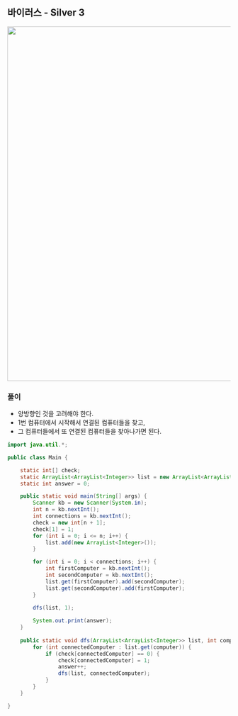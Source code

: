 ## 바이러스 - Silver 3

<img src="https://user-images.githubusercontent.com/35963403/170813396-312448d9-b38c-45fc-bd35-4e07e7dae376.jpg" width="800">

### 풀이

- 양방향인 것을 고려해야 한다.
- 1번 컴퓨터에서 시작해서 연결된 컴퓨터들을 찾고,
- 그 컴퓨터들에서 또 연결된 컴퓨터들을 찾아나가면 된다.

```java
import java.util.*;

public class Main {

    static int[] check;
    static ArrayList<ArrayList<Integer>> list = new ArrayList<ArrayList<Integer>>();
    static int answer = 0;

    public static void main(String[] args) {
        Scanner kb = new Scanner(System.in);
        int n = kb.nextInt();
        int connections = kb.nextInt();
        check = new int[n + 1];
        check[1] = 1;
        for (int i = 0; i <= n; i++) {
            list.add(new ArrayList<Integer>());
        }

        for (int i = 0; i < connections; i++) {
            int firstComputer = kb.nextInt();
            int secondComputer = kb.nextInt();
            list.get(firstComputer).add(secondComputer);
            list.get(secondComputer).add(firstComputer);
        }
        
        dfs(list, 1);

        System.out.print(answer);
    }
    
    public static void dfs(ArrayList<ArrayList<Integer>> list, int computer) {
        for (int connectedComputer : list.get(computer)) {
            if (check[connectedComputer] == 0) {
                check[connectedComputer] = 1;
                answer++;
                dfs(list, connectedComputer);
            }
        }
    }

}
```